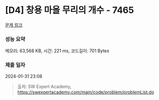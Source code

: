 # [D4] 창용 마을 무리의 개수 - 7465 

[문제 링크](https://swexpertacademy.com/main/code/problem/problemDetail.do?contestProbId=AWngfZVa9XwDFAQU) 

### 성능 요약

메모리: 63,568 KB, 시간: 221 ms, 코드길이: 701 Bytes

### 제출 일자

2024-01-31 23:08



> 출처: SW Expert Academy, https://swexpertacademy.com/main/code/problem/problemList.do